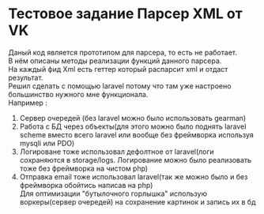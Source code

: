 # Тестовое задание Парсер XML от VK
Даный код является прототипом для парсера, то есть не работает.<br>
В нём описаны методы реализации функций данного парсера.<br>
На каждый фид Xml есть геттер который распарсит xml и отдаст результат.<br>
Решил сделать с помощью laravel потому что там уже настроено большинство нужного мне функционала.<br>
Например :<br>
1) Cервер очередей (без laravel можно было использовать gearman)<br>
2) Работа с БД через объекты(для этого можно было поднять laravel scheme вместо всего laravel или вообще без фреймворка используя mysqli или PDO)<br>
3) Логироване тоже использовал дефолтное от laravel(логи сохраняются в storage/logs. Логирование можно было реализовать тоже без фреймворка на чистом php)<br>
4) Отправка email тоже использовал laravel(так же можно было и без фреймворка обойтись написав на php)<br>
Для оптимизации "бутылочного горлышка" использую воркеры(сервер очередей) на сохранение картинок и запись их в бд<br>
